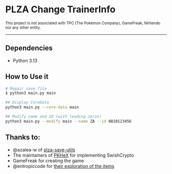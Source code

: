 # PLZA Change TrainerInfo
<sub>This project is not associated with TPC (The Pokémon Company), GameFreak, Nintendo nor any other entity.</sub>

---

## Dependencies
- Python 3.13

## How to Use it

```sh
# Repair save file
$ python3 main.py main

## Display CoreData
python3 main.py --core-data main

## Modify name and ID (with leading zeros)
python3 main.py --modify main --name ZA --id 0810123456
```

## Thanks to:
- @azalea-w of [plza-save-utils](https://github.com/azalea-w/plza-save-utils)
- The maintainers of [PKHeX](https://github.com/kwsch/PKHeX/) for implementing SwishCrypto
- GameFreak for creating the game
- @entropiccode for [their exploration of the items](https://github.com/entropiccode/legends_za_item_codes/)
